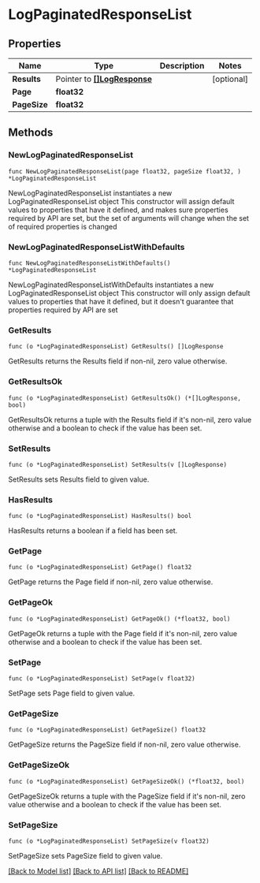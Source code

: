 # LogPaginatedResponseList

## Properties

Name | Type | Description | Notes
------------ | ------------- | ------------- | -------------
**Results** | Pointer to [**[]LogResponse**](LogResponse.md) |  | [optional] 
**Page** | **float32** |  | 
**PageSize** | **float32** |  | 

## Methods

### NewLogPaginatedResponseList

`func NewLogPaginatedResponseList(page float32, pageSize float32, ) *LogPaginatedResponseList`

NewLogPaginatedResponseList instantiates a new LogPaginatedResponseList object
This constructor will assign default values to properties that have it defined,
and makes sure properties required by API are set, but the set of arguments
will change when the set of required properties is changed

### NewLogPaginatedResponseListWithDefaults

`func NewLogPaginatedResponseListWithDefaults() *LogPaginatedResponseList`

NewLogPaginatedResponseListWithDefaults instantiates a new LogPaginatedResponseList object
This constructor will only assign default values to properties that have it defined,
but it doesn't guarantee that properties required by API are set

### GetResults

`func (o *LogPaginatedResponseList) GetResults() []LogResponse`

GetResults returns the Results field if non-nil, zero value otherwise.

### GetResultsOk

`func (o *LogPaginatedResponseList) GetResultsOk() (*[]LogResponse, bool)`

GetResultsOk returns a tuple with the Results field if it's non-nil, zero value otherwise
and a boolean to check if the value has been set.

### SetResults

`func (o *LogPaginatedResponseList) SetResults(v []LogResponse)`

SetResults sets Results field to given value.

### HasResults

`func (o *LogPaginatedResponseList) HasResults() bool`

HasResults returns a boolean if a field has been set.

### GetPage

`func (o *LogPaginatedResponseList) GetPage() float32`

GetPage returns the Page field if non-nil, zero value otherwise.

### GetPageOk

`func (o *LogPaginatedResponseList) GetPageOk() (*float32, bool)`

GetPageOk returns a tuple with the Page field if it's non-nil, zero value otherwise
and a boolean to check if the value has been set.

### SetPage

`func (o *LogPaginatedResponseList) SetPage(v float32)`

SetPage sets Page field to given value.


### GetPageSize

`func (o *LogPaginatedResponseList) GetPageSize() float32`

GetPageSize returns the PageSize field if non-nil, zero value otherwise.

### GetPageSizeOk

`func (o *LogPaginatedResponseList) GetPageSizeOk() (*float32, bool)`

GetPageSizeOk returns a tuple with the PageSize field if it's non-nil, zero value otherwise
and a boolean to check if the value has been set.

### SetPageSize

`func (o *LogPaginatedResponseList) SetPageSize(v float32)`

SetPageSize sets PageSize field to given value.



[[Back to Model list]](../README.md#documentation-for-models) [[Back to API list]](../README.md#documentation-for-api-endpoints) [[Back to README]](../README.md)


